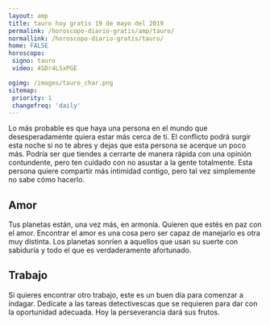 ```yaml
---
layout: amp
title: tauro hoy gratis 19 de mayo del 2019 
permalink: /horoscopo-diario-gratis/amp/tauro/
normallink: /horoscopo-diario-gratis/tauro/
home: FALSE
horoscopo:
 signo: tauro
 video: 4SDr4LSxPGE

ogimg: /images/tauro_char.png
sitemap:
 priority: 1
 changefreq: 'daily'
---
```



Lo más probable es que haya una persona en el mundo que desesperadamente quiera estar más cerca de ti. El conflicto podrá surgir esta noche si no te abres y dejas que esta persona se acerque un poco más. Podría ser que tiendes a cerrarte de manera rápida con una opinión contundente, pero ten cuidado con no asustar a la gente totalmente. Esta persona quiere compartir más intimidad contigo, pero tal vez simplemente no sabe cómo hacerlo.

## Amor

Tus planetas están, una vez más, en armonía. Quieren que estés en paz con el amor. Encontrar el amor es una cosa pero ser capaz de manejarlo es otra muy distinta. Los planetas sonríen a aquellos que usan su suerte con sabiduría y todo el que es verdaderamente afortunado.

## Trabajo

Si quieres encontrar otro trabajo, este es un buen día para comenzar a indagar. Dedícate a las tareas detectivescas que se requieren para dar con la oportunidad adecuada. Hoy la perseverancia dará sus frutos.